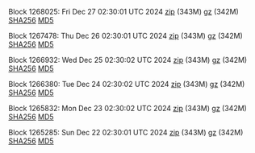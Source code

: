Block 1268025: Fri Dec 27 02:30:01 UTC 2024 [zip](https://files.01coin.io/mainnet/2024-12-27/bootstrap.dat.zip) (343M) [gz](https://files.01coin.io/mainnet/2024-12-27/bootstrap.dat.tar.gz) (342M) [SHA256](https://files.01coin.io/mainnet/2024-12-27/sha256.txt) [MD5](https://files.01coin.io/mainnet/2024-12-27/md5.txt)

Block 1267478: Thu Dec 26 02:30:01 UTC 2024 [zip](https://files.01coin.io/mainnet/2024-12-26/bootstrap.dat.zip) (343M) [gz](https://files.01coin.io/mainnet/2024-12-26/bootstrap.dat.tar.gz) (342M) [SHA256](https://files.01coin.io/mainnet/2024-12-26/sha256.txt) [MD5](https://files.01coin.io/mainnet/2024-12-26/md5.txt)

Block 1266932: Wed Dec 25 02:30:02 UTC 2024 [zip](https://files.01coin.io/mainnet/2024-12-25/bootstrap.dat.zip) (343M) [gz](https://files.01coin.io/mainnet/2024-12-25/bootstrap.dat.tar.gz) (342M) [SHA256](https://files.01coin.io/mainnet/2024-12-25/sha256.txt) [MD5](https://files.01coin.io/mainnet/2024-12-25/md5.txt)

Block 1266380: Tue Dec 24 02:30:02 UTC 2024 [zip](https://files.01coin.io/mainnet/2024-12-24/bootstrap.dat.zip) (343M) [gz](https://files.01coin.io/mainnet/2024-12-24/bootstrap.dat.tar.gz) (342M) [SHA256](https://files.01coin.io/mainnet/2024-12-24/sha256.txt) [MD5](https://files.01coin.io/mainnet/2024-12-24/md5.txt)

Block 1265832: Mon Dec 23 02:30:02 UTC 2024 [zip](https://files.01coin.io/mainnet/2024-12-23/bootstrap.dat.zip) (343M) [gz](https://files.01coin.io/mainnet/2024-12-23/bootstrap.dat.tar.gz) (342M) [SHA256](https://files.01coin.io/mainnet/2024-12-23/sha256.txt) [MD5](https://files.01coin.io/mainnet/2024-12-23/md5.txt)

Block 1265285: Sun Dec 22 02:30:01 UTC 2024 [zip](https://files.01coin.io/mainnet/2024-12-22/bootstrap.dat.zip) (343M) [gz](https://files.01coin.io/mainnet/2024-12-22/bootstrap.dat.tar.gz) (342M) [SHA256](https://files.01coin.io/mainnet/2024-12-22/sha256.txt) [MD5](https://files.01coin.io/mainnet/2024-12-22/md5.txt)
